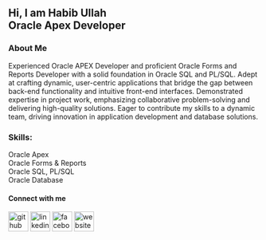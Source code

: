 ## Hi, I am Habib Ullah <br> Oracle Apex Developer

### About Me
Experienced Oracle APEX Developer and proficient Oracle Forms and Reports Developer with a solid foundation in Oracle SQL and PL/SQL. Adept at crafting dynamic, user-centric applications that bridge the gap between back-end functionality and intuitive front-end interfaces. Demonstrated expertise in project work, emphasizing collaborative problem-solving and delivering high-quality solutions. Eager to contribute my skills to a dynamic team, driving innovation in application development and database solutions.

### Skills: 
Oracle Apex <br>
Oracle Forms & Reports <br>
Oracle SQL, PL/SQL <br>
Oracle Database

#### Connect with me 


[<img src='https://cdn.jsdelivr.net/npm/simple-icons@3.0.1/icons/github.svg' alt='github' height='40'>](https://github.com/https://github.com/habib8m)  [<img src='https://cdn.jsdelivr.net/npm/simple-icons@3.0.1/icons/linkedin.svg' alt='linkedin' height='40'>](https://www.linkedin.com/in/https://www.linkedin.com/in/habib8m//)  [<img src='https://cdn.jsdelivr.net/npm/simple-icons@3.0.1/icons/facebook.svg' alt='facebook' height='40'>](https://www.facebook.com/https://www.facebook.com/habib8m)  [<img src='https://cdn.jsdelivr.net/npm/simple-icons@3.0.1/icons/icloud.svg' alt='website' height='40'>](https://sites.google.com/view/habib8m/home)
